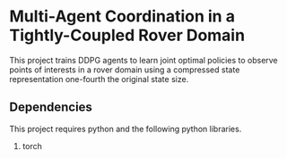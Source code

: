 # Multi-Agent Coordination in a Tightly-Coupled Rover Domain
This project trains DDPG agents to learn joint optimal policies to observe points of interests in a rover domain using a compressed state representation one-fourth the original state size.

## Dependencies
This project requires python and the following python libraries.
1. torch

